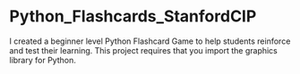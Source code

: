 # Python_Flashcards_StanfordCIP
I created a beginner level Python Flashcard Game to help students reinforce and test their learning.
This project requires that you import the graphics library for Python.

